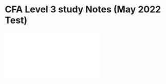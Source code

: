 # CFA Level 3 study Notes (May 2022 Test)

![CH2 Capital Market Expectation](CH2_Capital_Market_Expectation.md)
